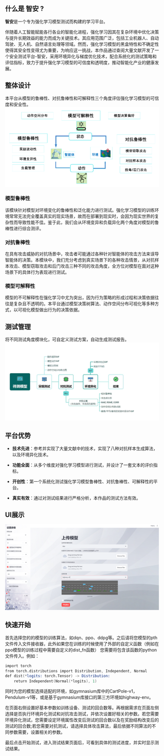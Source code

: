 
## 什么是 智安 ?

**智安**是一个专为强化学习模型测试而构建的学习平台。

伴随着人工智能赋能各行各业的智能化进程，强化学习因其在复杂环境中优化决策与提升长期效益的能力而成为关键技术。其应用范围广泛，包括工业机器人、自动驾驶、无人机、自然语言处理等领域。然而，强化学习模型的黑盒特性和不确定性使得其安全性变得尤为重要，为响应这一挑战，本作品通过查阅大量文献开发了一个安全测试平台-智安，采用环境异化与梯度优化技术，配合系统化的测试策略和评估指标，致力于提升强化学习模型的可信度和透明度，推动智能化产业的健康发展。

## 整体设计

本平台从模型的鲁棒性、对抗鲁棒性和可解释性三个角度评估强化学习模型的可信度和安全性。
![整体设计](pic/frame.png "整体思路")

### 模型鲁棒性

该模块针对模型对环境变化的鲁棒性和泛化能力进行测试。强化学习模型的训练环境常常无法完全覆盖真实的现实场景，故而在部署到现实时，会因为现实世界的复杂性而导致性能不佳。鉴于此，我们会从环境变异和负载异化两个角度对模型的鲁棒性进行综合测评。

### 对抗鲁棒性

在具有攻击威胁的对抗场景中，攻击者可能通过各种针对智能体的攻击方法来误导智能体的决策。本模块中，我们充分考虑到真实场景下的各种攻击情景，从对抗样本攻击、模型窃取攻击和后门攻击三种不同的攻击角度，全方位对模型在面对这种场景下的具体行为表现进行测试。

### 模型可解释性

模型的不可解释性在强化学习中尤为突出，因为行为策略的形成过程和决策依据往往是复杂且不透明的。本平台通过模型决策树算法、动作空间分布可视化等多种方式，以可视化模型做出行为的决策依据。

## 测试管理

将不同测试角度模块化，可自定义测试方案，自动生成测试报告。
![测试管理](pic/test_manage.png "测试管理")

## 平台优势

- **技术先进**：参考并实现了大量文献中的技术，实现了八种对抗样本生成算法，以及环境异化技术。

- **功能全面**：从多个维度对强化学习模型进行测试，并设计了一套文本的评价指标。

- **开创性**：第一个系统化测试强化学习模型鲁棒性、对抗鲁棒性、可解释性的平台。

- **真实有效**：通过对测试结果进行严格分析，本作品的测试方法有效。

## UI展示

![UI展示](pic/test_UI.png "UI展示")

## 快速开始

首先选择您的的模型的训练算法，如dqn、ppo、ddpg等。之后请将您模型的pth文件传入文件接收器，此外如果您在训练的时候使用了外部的自定义函数（例如在ppo模型的训练过程中需要自定义的dist_fn函数） 您需要将包含该函数的python文件传入。例如：

```S
import torch
from torch.distributions import Distribution, Independent, Normal
def dist(*logits: torch.Tensor) -> Distribution:
    return Independent(Normal(*logits), 1)
```

同时为您的模型选择适配的环境，如gymnasium库中的CartPole-v1，Pendulum-v1等，或是基于gymnasium库接口的第三方环境如highway-env。

在页面右侧设置好基本参数如训练设备、测试的回合数等。再根据需求在页面左侧选择是否执行环境异化测试和对抗攻击测试，并依次设置好相关的参数。若您需要环境异化测试，您需要设定环境属性改变后测试的回合数以及在奖励结构改变后的测试的回合数;若您需要对抗测试，请选择具体攻击算法，最后依据不同算法的不同参数需要，设置相关的参数。

最后点击开始测试，进入测试结果页面后，可看到具体的测试进度，并实时显示测试结果。
